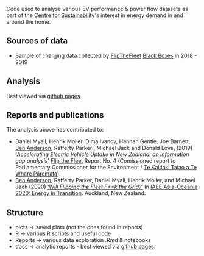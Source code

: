 Code used to analyse various EV performance & power flow datasets as part of the [Centre for Sustainability](https://www.otago.ac.nz/centre-sustainability)'s interest in energy demand in and around the home.

## Sources of data

 * Sample of charging data collected by [FlipTheFleet](http://flipthefleet.org/) [Black Boxes](https://flipthefleet.org/ev-black-box/) in 2018 - 2019

## Analysis

Best viewed via [github pages](https://cfsotago.github.io/evAnalysis/).
 
## Reports and publications

The analysis above has contributed to:

  * Daniel Myall, Henrik Moller, Dima Ivanov, Hannah Gentle, Joe Barnett, [Ben Anderson](https://twitter.com/dataknut), Rafferty Parker , Michael Jack and Donald Love, (2019) ‘_Accelerating Electric Vehicle Uptake in New Zealand: an information gap analysis_’ [Flip the Fleet](http://flipthefleet.org/) Report No. 4 (Comissioned report to Parliamentary Commissioner for the Environment / [Te Kaitiaki Taiao a Te Whare Pāremata](https://www.pce.parliament.nz/)).
  * [Ben Anderson](https://twitter.com/dataknut), Rafferty Parker, Daniel Myall, Henrik Moller, and Michael Jack (2020) [‘_Will Flipping the Fleet F**k the Grid?_’](https://eprints.soton.ac.uk/437541/) In [IAEE Asia-Oceania 2020: Energy in Transition](https://iaee2020.nz/). Auckland, New Zealand.

## Structure

 * plots -> saved plots (not the ones found in reports)
 * R -> various R scripts and useful code
 * Reports -> various data exploration .Rmd & notebooks
 * docs -> analytic reports - best viewed via [github pages](https://cfsotago.github.io/evAnalysis/).
 

